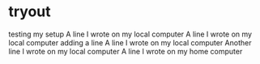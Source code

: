 # tryout
testing my setup
A line I wrote on my local computer
A line I wrote on my local computer
adding a line
A line I wrote on my local computer
Another line I wrote on my local computer
A line I wrote on my home computer
